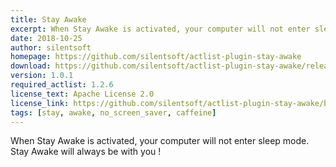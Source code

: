 ```yaml
---
title: Stay Awake
excerpt: When Stay Awake is activated, your computer will not enter sleep mode. Stay Awake will always be with you !
date: 2018-10-25
author: silentsoft
homepage: https://github.com/silentsoft/actlist-plugin-stay-awake
download: https://github.com/silentsoft/actlist-plugin-stay-awake/releases/download/v1.0.1/stay-awake-1.0.1.jar
version: 1.0.1
required_actlist: 1.2.6
license_text: Apache License 2.0
license_link: https://github.com/silentsoft/actlist-plugin-stay-awake/blob/master/LICENSE.txt
tags: [stay, awake, no_screen_saver, caffeine]
---
```


When Stay Awake is activated, your computer will not enter sleep mode. Stay Awake will always be with you !
